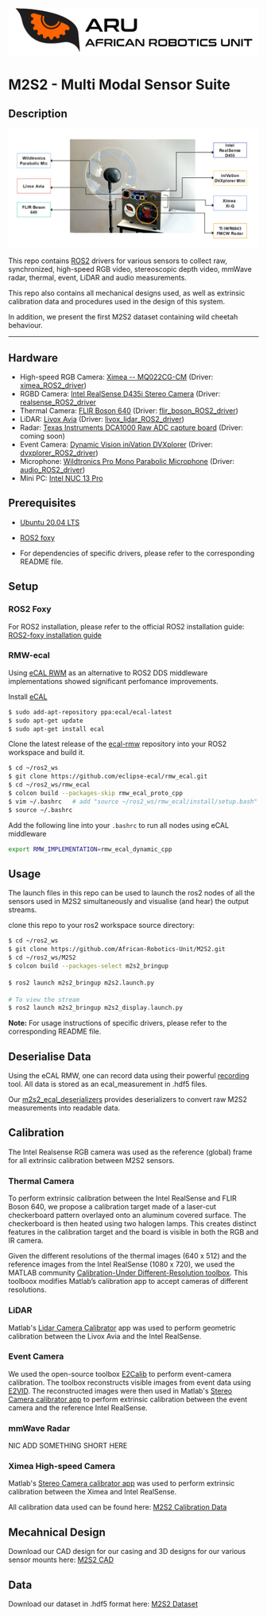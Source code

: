 ![logo](docs/resources/ARU_logo_rectangle.png)

# M2S2 - Multi Modal Sensor Suite 

## Description 

![m2s2_system](docs/resources/Fig2_m2s2.jpg)

This repo contains [ROS2](https://docs.ros.org/en/foxy/index.html) drivers for various sensors to collect raw, synchronized, high-speed RGB video, stereoscopic depth video, mmWave radar, thermal, event, LiDAR and audio measurements. 

This repo also contains all mechanical designs used, as well as extrinsic calibration data and procedures used in the design of this system. 

In addition, we present the first M2S2 dataset containing wild cheetah behaviour.

<hr/>

## Hardware 
- High-speed RGB Camera: [Ximea -- MQ022CG-CM](https://www.ximea.com/products/usb3-vision-cameras-xiq-line/mq022cg-cm) (Driver: [ximea_ROS2_driver](https://github.com/African-Robotics-Unit/ximea_ROS2_driver))
- RGBD Camera: [Intel RealSense D435i Stereo Camera](https://www.intelrealsense.com/depth-camera-d435i/) (Driver: [realsense_ROS2_driver](https://github.com/African-Robotics-Unit/realsense_ROS2_driver)
- Thermal Camera: [FLIR Boson 640](https://www.flir.eu/products/boson/) (Driver: [flir_boson_ROS2_driver](https://github.com/African-Robotics-Unit/flir_boson_ROS2_driver))
- LiDAR: [Livox Avia](https://www.livoxtech.com/avia) (Driver: [livox_lidar_ROS2_driver](https://github.com/African-Robotics-Unit/livox_lidar_ROS2_driver))
- Radar: [Texas Instruments DCA1000 Raw ADC capture board](https://www.ti.com/tool/DCA1000EVM) (Driver: coming soon)
- Event Camera: [Dynamic Vision iniVation DVXplorer](https://inivation.com/solution/dvp/) (Driver: [dvxplorer_ROS2_driver](https://github.com/African-Robotics-Unit/dvxplorer_ROS2_driver))
- Microphone: [Wildtronics Pro Mono Parabolic Microphone](https://www.wildtronics.com/parabolic.html#.Y3zIiNLP1H4) (Driver: [audio_ROS2_driver](https://github.com/African-Robotics-Unit/audio_ROS2_driver))
- Mini PC: [Intel NUC 13 Pro](https://www.intel.com/content/www/us/en/products/docs/boards-kits/nuc/mini-pcs/nuc-13-pro.html) 

## Prerequisites
- [Ubuntu 20.04 LTS](https://releases.ubuntu.com/focal/) 
- [ROS2 foxy](https://docs.ros.org/en/foxy/Installation.html)
  
- For dependencies of specific drivers, please refer to the corresponding README file. 

## Setup

### ROS2 Foxy
For ROS2 installation, please refer to the official ROS2 installation guide: [ROS2-foxy installation guide](https://docs.ros.org/en/foxy/Installation.html)

### RMW-ecal
Using [eCAL RWM](https://github.com/eclipse-ecal/rmw_ecal) as an alternative to ROS2 DDS middleware implementations showed significant perfomance improvements.

Install [eCAL](https://eclipse-ecal.github.io/ecal/getting_started/setup.html)
```bash
$ sudo add-apt-repository ppa:ecal/ecal-latest
$ sudo apt-get update 
$ sudo apt-get install ecal
```

Clone the latest release of the [ecal-rmw](https://github.com/eclipse-ecal/rmw_ecal) repository into your ROS2 workspace and build it. 

```bash
$ cd ~/ros2_ws
$ git clone https://github.com/eclipse-ecal/rmw_ecal.git
$ cd ~/ros2_ws/rmw_ecal
$ colcon build --packages-skip rmw_ecal_proto_cpp
$ vim ~/.bashrc   # add "source ~/ros2_ws/rmw_ecal/install/setup.bash"
$ source ~/.bashrc
```

Add the following line into your `.bashrc` to run all nodes using eCAL middleware
```bash
export RMW_IMPLEMENTATION=rmw_ecal_dynamic_cpp
```

## Usage
The launch files in this repo can be used to launch the ros2 nodes of all the sensors used in M2S2 simultaneously and visualise (and hear) the output streams. 

clone this repo to your ros2 workspace source directory:

```bash
$ cd ~/ros2_ws
$ git clone https://github.com/African-Robotics-Unit/M2S2.git
$ cd ~/ros2_ws/M2S2
$ colcon build --packages-select m2s2_bringup

$ ros2 launch m2s2_bringup m2s2.launch.py

# To view the stream
$ ros2 launch m2s2_bringup m2s2_display.launch.py 
```

<b>Note:</b> For usage instructions of specific drivers, please refer to the corresponding README file. 

## Deserialise Data 
Using the eCAL RMW, one can record data using their powerful [recording](https://eclipse-ecal.github.io/ecal/getting_started/recorder.html) tool. All data is stored as an ecal_measurement in .hdf5 files. 

Our [m2s2_ecal_deserializers](m2s2_ecal_deserializers) provides deserializers to convert raw M2S2 measurements into readable data.  

## Calibration
The Intel Realsense RGB camera was used as the reference (global) frame for all extrinsic calibration between M2S2 sensors.

### Thermal Camera 
To perform extrinsic calibration between the Intel RealSense and FLIR Boson 640, we propose a calibration target made of a laser-cut checkerboard pattern overlayed onto an aluminum covered surface. The checkerboard is then heated using two halogen lamps. This creates distinct features in the calibration target and the board is visible in both the RGB and IR camera. 

Given the different resolutions of the thermal images (640 x 512) and the reference images from the Intel RealSense (1080 x 720), we used the MATLAB community [Calibration-Under Different-Resolution toolbox](https://github.com/balcilar/Calibration-Under_Different-Resolution). This toolboox modifies Matlab’s calibration app to accept cameras of different resolutions.

### LiDAR
Matlab's [Lidar Camera Calibrator](https://www.mathworks.com/help/lidar/ref/lidarcameracalibrator-app.html) app was used to perform geometric calibration between the Livox Avia and the Intel RealSense. 

### Event Camera
We used the open-source toolbox [E2Calib](https://github.com/uzh-rpg/e2calib) to perform event-camera calibration. The toolbox reconstructs visible images from event data using [E2VID](https://github.com/uzh-rpg/rpg_e2vid). The reconstructed images were then used in Matlab's [Stereo Camera calibrator app](https://www.mathworks.com/help/vision/ref/stereocameracalibrator-app.html) to perform extrinsic calibration between the event camera and the reference Intel RealSense.

### mmWave Radar
NIC ADD SOMETHING SHORT HERE 

### Ximea High-speed Camera
Matlab's [Stereo Camera calibrator app](https://www.mathworks.com/help/vision/ref/stereocameracalibrator-app.html) was used to perform extrinsic calibration between the Ximea and Intel RealSense.

All calibration data used can be found here: [M2S2 Calibration Data](<somelink>)

## Mecahnical Design
Download our CAD design for our casing and 3D designs for our various sensor mounts here: [M2S2 CAD](<somelink>)

## Data
Download our dataset in .hdf5 format here: [M2S2 Dataset](<somelink>)
